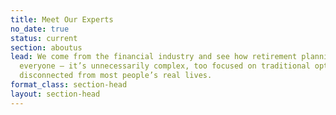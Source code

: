 ```yaml
---
title: Meet Our Experts
no_date: true
status: current
section: aboutus
lead: We come from the financial industry and see how retirement planning doesn’t work for
  everyone — it’s unnecessarily complex, too focused on traditional options, and
  disconnected from most people’s real lives.
format_class: section-head
layout: section-head
---
```


